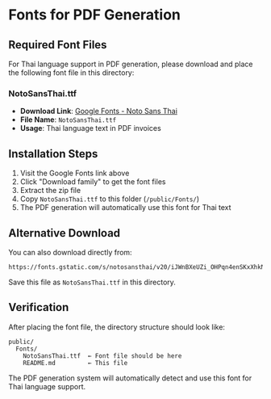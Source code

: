 # Fonts for PDF Generation

## Required Font Files

For Thai language support in PDF generation, please download and place the following font file in this directory:

### NotoSansThai.ttf

- **Download Link**: [Google Fonts - Noto Sans Thai](https://fonts.google.com/noto/specimen/Noto+Sans+Thai)
- **File Name**: `NotoSansThai.ttf`
- **Usage**: Thai language text in PDF invoices

## Installation Steps

1. Visit the Google Fonts link above
2. Click "Download family" to get the font files
3. Extract the zip file
4. Copy `NotoSansThai.ttf` to this folder (`/public/Fonts/`)
5. The PDF generation will automatically use this font for Thai text

## Alternative Download

You can also download directly from:

```
https://fonts.gstatic.com/s/notosansthai/v20/iJWnBXeUZi_OHPqn4enSKxXhkNA.ttf
```

Save this file as `NotoSansThai.ttf` in this directory.

## Verification

After placing the font file, the directory structure should look like:

```
public/
  Fonts/
    NotoSansThai.ttf  ← Font file should be here
    README.md         ← This file
```

The PDF generation system will automatically detect and use this font for Thai language support.
